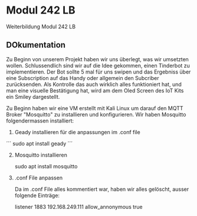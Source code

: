 # Modul 242 LB
Weiterbildung Modul 242 LB

## DOkumentation

Zu Beginn von unserem Projekt haben wir uns überlegt, was wir umsetzten wollen. Schlussendlich sind wir auf die Idee gekommen, einen Tinderbot zu implementieren. Der Bot sollte 5 mal für uns swipen und das Ergebniss über eine Subscription auf das Handy oder allgemein den Subcriber zurücksenden. Als Kontrolle das auch wirklich alles funktioniert hat, und man eine visuelle Bestätigung hat, wird am dem Oled Screen des IoT Kits ein Smiley dargestellt.

Zu Beginn haben wir eine VM erstellt mit Kali Linux um darauf den MQTT Broker "Mosquitto" zu installieren und konfigurieren. 
Wir haben Mosquitto folgendermassen installiert:

1.  Geady installieren für die anpassungen im .conf file

   ´´´
    sudo apt install geady
   ´´´
  
2. Mosquitto installieren 
    
    sudo apt install mosquitto
   
3. .conf File anpassen
    
    Da im .conf File alles kommentiert war, haben wir alles gelöscht, ausser folgende Einträge:
    
    listener 1883 192.168.249.111
    allow_annonymous true
    
    
